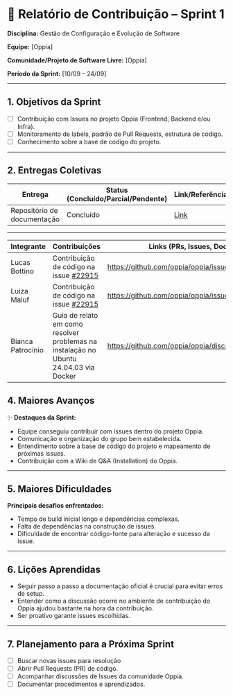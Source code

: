 # 📝 Relatório de Contribuição – Sprint 1

**Disciplina:** Gestão de Configuração e Evolução de Software

**Equipe:** \[Oppia]

**Comunidade/Projeto de Software Livre:** \[Oppia]

**Período da Sprint:** \[10/09 – 24/09]

---

## 1. Objetivos da Sprint

- [ ] Contribuição com Issues no projeto Oppia (Frontend, Backend e/ou Infra).
- [ ] Monitoramento de labels, padrão de Pull Requests, estrutura de código.
- [ ] Conhecimento sobre a base de código do projeto.

---

## 2. Entregas Coletivas

| Entrega                     | Status (Concluído/Parcial/Pendente) | Link/Referência                                             | Observações           |
| --------------------------- | ----------------------------------- | ----------------------------------------------------------- | --------------------- |
| Repositório de documentação | Concluído                           | [Link](https://github.com/LuizaMaluf/GCES-OPPIA-relatorios) | Organização da Equipe |

---

| Integrante    | Contribuições                                                                         | Links (PRs, Issues, Docs)                   | Observações          |
| ------------- | ------------------------------------------------------------------------------------- | ------------------------------------------- | -------------------- |
| Lucas Bottino | Contribuição de código na issue [#22915](https://github.com/oppia/oppia/issues/22915) | https://github.com/oppia/oppia/issues/22915 | Aguardando aprovação |
| Luiza Maluf   | Contribuição de código na issue [#22915](https://github.com/oppia/oppia/issues/22915) | https://github.com/oppia/oppia/issues/22915 | Aguardando aprovação |
| Bianca Patrocínio   | Guia de relato em como resolver problemas na instalação no Ubuntu 24.04.03 via Docker | https://github.com/oppia/oppia/discussions/23454 | Concluído |

## 4. Maiores Avanços

✨ **Destaques da Sprint:**

- Equipe conseguiu contribuir com issues dentro do projeto Oppia.
- Comunicação e organização do grupo bem estabelecida.
- Entendimento sobre a base de código do projeto e mapeamento de próximas issues.
- Contribuição com a Wiki de Q&A (Installation) do Oppia.

---

## 5. Maiores Dificuldades

**Principais desafios enfrentados:**

- Tempo de build inicial longo e dependências complexas.
- Falta de dependências na construção de issues.
- Dificuldade de encontrar código-fonte para alteração e sucesso da issue.

---

## 6. Lições Aprendidas

- Seguir passo a passo a documentação oficial é crucial para evitar erros de setup.
- Entender como a discussão ocorre no ambiente de contribuição do Oppia ajudou bastante na hora da contribuição.
- Ser proativo garante issues escolhidas.

---

## 7. Planejamento para a Próxima Sprint

- [ ] Buscar novas issues para resolução
- [ ] Abrir Pull Requests (PR) de código.
- [ ] Acompanhar discussões de Issues da comunidade Oppia.
- [ ] Documentar procedimentos e aprendizados.
